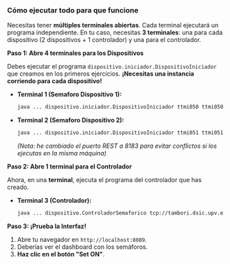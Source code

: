 ### Cómo ejecutar todo para que funcione

Necesitas tener **múltiples terminales abiertas**. Cada terminal ejecutará un programa independiente. En tu caso, necesitas **3 terminales**: una para cada dispositivo (2 dispositivos + 1 controlador) y una para el controlador.

**Paso 1: Abre 4 terminales para los Dispositivos**

Debes ejecutar el programa `dispositivo.iniciador.DispositivoIniciador` que creamos en los primeros ejercicios. **¡Necesitas una instancia corriendo para cada dispositivo!**

*   **Terminal 1 (Semaforo Dispositivo 1):**
    ```bash
    java ... dispositivo.iniciador.DispositivoIniciador ttmi050 ttmi050.iot.upv.es 8182 tcp://tambori.dsic.upv.es:10083
    ```

*   **Terminal 2 (Semaforo Dispositivo 2):**
    ```bash
    java ... dispositivo.iniciador.DispositivoIniciador ttmi051 ttmi051.iot.upv.es 8183 tcp://tambori.dsic.upv.es:10083
    ```
    *(Nota: he cambiado el puerto REST a 8183 para evitar conflictos si los ejecutas en la misma máquina)*

**Paso 2: Abre 1 terminal para el Controlador**

Ahora, en una **terminal**, ejecuta el programa del controlador que has creado.

*  **Terminal 3 (Controlador):**
    ```bash
    java ... dispositivo.ControladorSemaforico tcp://tambori.dsic.upv.es:10083 ttmi050 ttmi051
    ```

**Paso 3: ¡Prueba la Interfaz!**

1.  Abre tu navegador en `http://localhost:8089`.
2.  Deberías ver el dashboard con los semáforos.
3.  **Haz clic en el botón "Set ON"**.